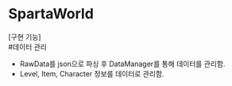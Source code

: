# SpartaWorld



[구현 기능]  
#데이터 관리  
- RawData를 json으로 파싱 후 DataManager를 통해 데이터를 관리함.
- Level, Item, Character 정보를 데이터로 관리함.
